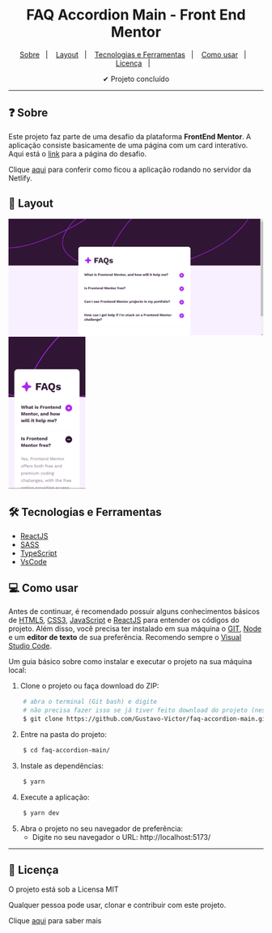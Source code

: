 
<h1 align='center'>FAQ Accordion Main - Front End Mentor</h1>

<p align="center">
  <a href="#-sobre">Sobre</a>&nbsp;&nbsp;&nbsp;|&nbsp;&nbsp;&nbsp;
  <a href="#-layout">Layout</a>&nbsp;&nbsp;&nbsp;|&nbsp;&nbsp;&nbsp;
  <a href="#-tecnologias-e-ferramentas">Tecnologias e Ferramentas</a>&nbsp;&nbsp;&nbsp;|&nbsp;&nbsp;&nbsp;
  <a href="#-como-usar">Como usar</a>&nbsp;&nbsp;&nbsp;|&nbsp;&nbsp;&nbsp;
  <a href="#-licença">Licença</a>&nbsp;&nbsp;&nbsp;|&nbsp;&nbsp;&nbsp;
</p>

<p align="center">
    ✔ Projeto concluído
</p>

<hr/>


## ❓ Sobre

Este projeto faz parte de uma desafio da plataforma **FrontEnd Mentor**. 
A aplicação consiste basicamente de uma página com um card interativo. Aqui está o [link](https://www.frontendmentor.io/challenges/faq-accordion-wyfFdeBwBz) para a página do desafio. 

Clique [aqui](https://deluxe-parfait-b9bb0d.netlify.app/) para conferir como ficou a aplicação rodando no servidor da Netlify.  


## 🎨 Layout

<img src="./src/assets/images/screenshots/desktop.png" alt="Desktop" title="Desktop"> <img src="./src/assets/images/screenshots/mobile.png" alt="Mobile" title="Mobile">


## 🛠 Tecnologias e Ferramentas

- [ReactJS](https://react.dev/)
- [SASS](https://sass-lang.com/)
- [TypeScript](https://www.typescriptlang.org/)
- [VsCode](https://code.visualstudio.com/)


## 💻 Como usar

Antes de continuar, é recomendado possuir alguns conhecimentos básicos de [HTML5](https://developer.mozilla.org/pt-BR/docs/Web/HTML), [CSS3](https://developer.mozilla.org/pt-BR/docs/Web/HTML), [JavaScript](https://www.javascript.com/) e [ReactJS](https://react.dev/) para entender os códigos do projeto. 
Além disso, você precisa ter instalado em sua máquina o [GIT](https://git-scm.com/), [Node](https://nodejs.org/en) e um **editor de texto** de sua preferência. Recomendo sempre o [Visual Studio Code](https://code.visualstudio.com/). 

Um guia básico sobre como instalar e executar o projeto na sua máquina local: 

1. Clone o projeto ou faça download do ZIP: 

```bash
    # abra o terminal (Git bash) e digite 
    # não precisa fazer isso se já tiver feito download do projeto (nesse caso, só extraia a pasta e entre nela)
    $ git clone https://github.com/Gustavo-Victor/faq-accordion-main.git
```

2. Entre na pasta do projeto:

```bash
    $ cd faq-accordion-main/
```

3. Instale as dependências:

```bash
    $ yarn
```

4. Execute a aplicação:

```bash
    $ yarn dev
```

5. Abra o projeto no seu navegador de preferência:
    - Digite no seu navegador o URL: http://localhost:5173/

<hr/>


## 📝 Licença 

O projeto está sob a Licensa MIT 

Qualquer pessoa pode usar, clonar e contribuir com este projeto. 

Clique [aqui](./LICENSE) para saber mais  


